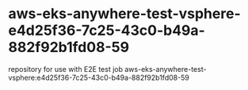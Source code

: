 # aws-eks-anywhere-test-vsphere-e4d25f36-7c25-43c0-b49a-882f92b1fd08-59
repository for use with E2E test job aws-eks-anywhere-test-vsphere:e4d25f36-7c25-43c0-b49a-882f92b1fd08-59
